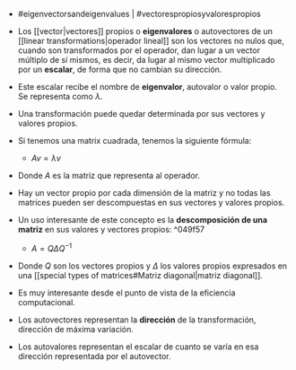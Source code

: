 - #eigenvectorsandeigenvalues | #vectorespropiosyvalorespropios

- Los [[vector|vectores]] propios o **eigenvalores** o autovectores de un [[linear transformations|operador lineal]] son los vectores no nulos que, cuando son transformados por el operador, dan lugar a un vector múltiplo de sí mismos, es decir, da lugar al mismo vector multiplicado por un **escalar**, de forma que no cambian su dirección.
- Este escalar recibe el nombre de **eigenvalor**, autovalor o valor propio. Se representa como $\lambda$. 
- Una transformación puede quedar determinada por sus vectores y valores propios.
- Si tenemos una matrix cuadrada, tenemos la siguiente fórmula:
	- $Av=\lambda v$
- Donde $A$ es la matriz que representa al operador.
- Hay un vector propio por cada dimensión de la matriz y no todas las matrices pueden ser descompuestas en sus vectores y valores propios.
- Un uso interesante de este concepto es la **descomposición de una matriz** en sus valores y vectores propios: ^049f57
	- $A=Q\Delta Q^{-1}$
- Donde $Q$ son los vectores propios y $\Delta$ los valores propios expresados en una [[special types of matrices#Matriz diagonal|matriz diagonal]].
- Es muy interesante desde el punto de vista de la eficiencia computacional.
- Los autovectores representan la **dirección** de la transformación, dirección de máxima variación.
- Los autovalores representan el escalar de cuanto se varía en esa dirección representada por el autovector.